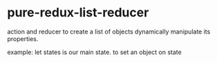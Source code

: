 # pure-redux-list-reducer
action and reducer to create a list of objects dynamically manipulate its properties.

example:
let states is our main state.
to set an object on state
